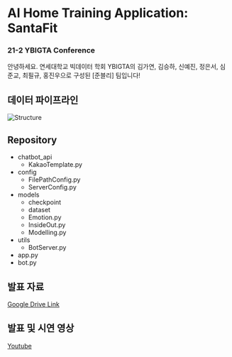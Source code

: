 # AI Home Training Application: SantaFit

### 21-2 YBIGTA Conference

안녕하세요. 연세대학교 빅데이터 학회 YBIGTA의 김가연, 김승하, 신예진, 정은서, 심준교, 최필규, 홍진우으로 구성된 [준블리] 팀입니다!


## 데이터 파이프라인
![Structure](images/project_structure.png)


## Repository

- chatbot_api
    * KakaoTemplate.py
- config
    * FilePathConfig.py
    * ServerConfig.py
- models
    * checkpoint
    * dataset
    * Emotion.py
    * InsideOut.py
    * Modelling.py
- utils
    * BotServer.py
- app.py
- bot.py

## 발표 자료
[Google Drive Link](https://drive.google.com/file/d/1hh0QnUIV4cUdRUCsYxUa5pHsY0nam94W/view?usp=sharing)

## 발표 및 시연 영상
[Youtube](https://www.youtube.com/watch?v=g3M32ws9TXc)
